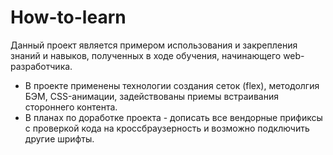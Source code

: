 # How-to-learn 
Данный проект является примером использования и закрепления знаний и навыков, полученных в ходе обучения, начинающего web-разработчика.
* В проекте применены технологии создания сеток (flex), методолгия БЭМ, CSS-анимации, задействованы приемы встраивания стороннего контента.
* В планах по доработке проекта - дописать все вендорные прификсы с проверкой кода на кроссбраузерность и возможно подключить другие шрифты.
